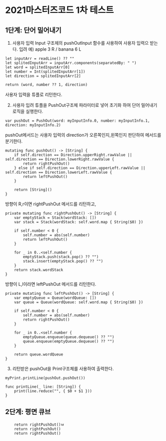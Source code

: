 # 2021마스터즈코드 1차 테스트

## 1단계: 단어 밀어내기

1. 사용자 입력
Input 구조체의 pushOutInput 함수를 사용하여 사용자 입력으 받는다.
입려 예) apple 3 R / banana 6 L

```
let inputArr = readLine() ?? ""
let splitedInputArr = inputArr.components(separatedBy: " ")
let word = splitedInputArr[0]
let number = Int(splitedInputArr[1])
let direction = splitedInputArr[2]

return (word, number ?? 1, direction)
```
사용자 입력을 튜플로 리턴한다.

2. 사용자 입려 튜플을 PushOut구조체 파라미터로 넣어 초기화 하여 단어 밀어내기 로직을 실행한다.

```
var pushOut = PushOut(word: myInputInfo.0, number: myInputInfo.1, direction: myInputInfo.2)
```

pushOut메서드는 사용자 입력의 direction가 오른쪽인지,왼쪽인지 판단하여 메서드를 분기한다.

```
mutating func pushOut() -> [String] {
    if self.direction == Direction.upperRight.rawValue || self.direction == Direction.lowerRight.rawValue {
        return rightPushOut()
    } else if self.direction == Direction.upperLeft.rawValue || self.direction == Direction.lowerLeft.rawValue {
        return leftPushOut()
    }
        
    return [String]()
}
```

방향이 R,r이면 rightPushOut 메서드를 리턴하고,

```
private mutating func rightPushOut() -> [String] {
    var emptyStack = Stack(wordStack: [])
    var stack = Stack(wordStack: self.word.map { String($0) })
        
    if self.number < 0 {
        self.number = abs(self.number)
        return leftPushOut()
    }
        
    for _ in 0..<self.number {
        emptyStack.push(stack.pop() ?? "")
        stack.insert(emptyStack.pop() ?? "")
    }
    return stack.wordStack
}
```

방향이 L,l이라면 leftPushOut 메서드를 리턴한다.

```
private mutating func leftPushOut() -> [String] {
    var emptyQueue = Queue(wordQueue: [])
    var queue = Queue(wordQueue: self.word.map { String($0) })
        
    if self.number < 0 {
        self.number = abs(self.number)
        return rightPushOut()
    }
        
    for _ in 0..<self.number {
        emptyQueue.enqueue(queue.dequeue() ?? "")
        queue.enqueue(emptyQueue.dequeue() ?? "")
    }
        
    return queue.wordQueue
}
```

3. 리턴받은 pushOut을 Print구조체를 사용하여 출력한다.

```
myPrint.printLine(pushOut.pushOut())
```

```
func printLine(_ line: [String]) {
    print(line.reduce("", { $0 + $1 }))
}
```


## 2단계: 평면 큐브



        return rightPushOut()ㅂ
        return rightPushOut()
        return rightPushOut()
